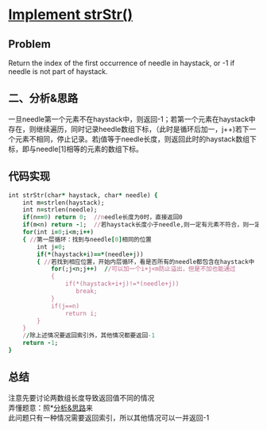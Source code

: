 # [Implement strStr()](https://leetcode.com/problems/implement-strstr/description/)
## Problem
Return the index of the first occurrence of needle in haystack, or -1 if needle is not part of haystack. 
## 二、分析&思路
一旦needle第一个元素不在haystack中，则返回-1；若第一个元素在haystack中存在，则继续遍历，同时记录heedle数组下标，（此时是循环后加一，j++)若下一个元素不相同，停止记录。若j值等于needle长度，则返回此时的haystack数组下标，即与needle[1]相等的元素的数组下标。
## 代码实现
```ruby
int strStr(char* haystack, char* needle) {
    int m=strlen(haystack);
    int n=strlen(needle);
    if(n==0) return 0;  //needle长度为0时，直接返回0
    if(m<n) return -1;  //若haystack长度小于needle,则一定有元素不符合，则一定返回-1
    for(int i=0;i<m;i++)
    { //第一层循环：找到与needle[0]相同的位置
        int j=0;
        if(*(haystack+i)==*(needle+j))
        { //若找到相应位置，开始内层循环，看是否所有的needle都包含在haystack中
            for(;j<n;j++)  //可以加一个i+j<m防止溢出，但是不加也能通过
            {
                if(*(haystack+i+j)!=*(needle+j))
                   break;
            }
            if(j==n)
                return i;
        }
    } 
    //除上述情况要返回索引外，其他情况都要返回-1
    return -1;
}
```
## 总结
注意先要讨论两数组长度导致返回值不同的情况</br>
弄懂题意：照*[分析&思路](#二)来</br>
此问题只有一种情况需要返回索引，所以其他情况可以一并返回-1
